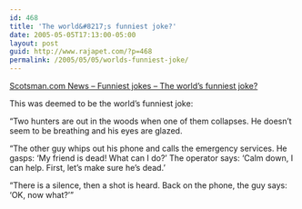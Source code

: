 ```yaml
---
id: 468
title: 'The world&#8217;s funniest joke?'
date: 2005-05-05T17:13:00-05:00
layout: post
guid: http://www.rajapet.com/?p=468
permalink: /2005/05/05/worlds-funniest-joke/
---
```

[Scotsman.com News &#8211; Funniest jokes &#8211; The world&#8217;s funniest joke?](http://news.scotsman.com/topics.cfm?tid=70&id=1096842002)

This was deemed to be the world&#8217;s funniest joke:

&#8220;Two hunters are out in the woods when one of them collapses. He doesn’t seem to be breathing and his eyes are glazed. 

&#8220;The other guy whips out his phone and calls the emergency services. He gasps: ‘My friend is dead! What can I do?’ The operator says: ‘Calm down, I can help. First, let’s make sure he’s dead.’ 

&#8220;There is a silence, then a shot is heard. Back on the phone, the guy says: ‘OK, now what?’&#8221;